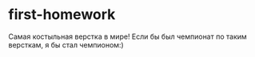 # first-homework
Самая костыльная верстка в мире! Если бы был чемпионат по таким версткам, я бы стал чемпионом:)
